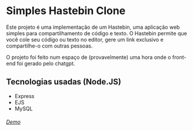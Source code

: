 # Simples Hastebin Clone

Este projeto é uma implementação de um Hastebin, uma aplicação web simples para compartilhamento de código e texto. O Hastebin permite que você cole seu código ou texto no editor, gere um link exclusivo e compartilhe-o com outras pessoas.

O projeto foi feito num espaço de (provavelmente) uma hora onde o front-end foi gerado pelo chatgpt.

## Tecnologias usadas (Node.JS)

* Express
* EJS
* MySQL

###### [Demo](https://youtu.be/6a0B-CN-o80 "Vídeo")
